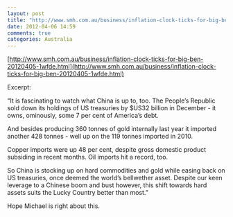```yaml
---
layout: post
title: "http://www.smh.com.au/business/inflation-clock-ticks-for-big-ben-20120405-1wfde.html"
date: 2012-04-06 14:59
comments: true
categories: Australia
---
```

[http://www.smh.com.au/business/inflation-clock-ticks-for-big-ben-20120405-1wfde.html](http://www.smh.com.au/business/inflation-clock-ticks-for-big-ben-20120405-1wfde.html)


Excerpt:


“It is fascinating to watch what China is up to, too. The People’s Republic sold down its holdings of US treasuries by $US32 billion in December - it owns, ominously, some 7 per cent of America’s debt.


And besides producing 360 tonnes of gold internally last year it imported another 428 tonnes - well up on the 119 tonnes imported in 2010.


Copper imports were up 48 per cent, despite gross domestic product subsiding in recent months. Oil imports hit a record, too.


So China is stocking up on hard commodities and gold while easing back on US treasuries, once deemed the world’s bellwether asset. Despite our keen leverage to a Chinese boom and bust however, this shift towards hard assets suits the Lucky Country better than most.”


Hope Michael is right about this.

